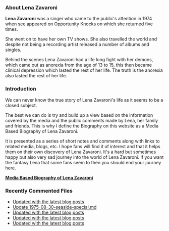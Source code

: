 ### About Lena Zavaroni

<p><strong>Lena Zavaroni</strong> was a singer who came to the public's attention in 1974 when see appeared on Opportunity Knocks on which she returned five times.</p>

<p>She went on to have her own TV shows. She also travelled the world and despite not being a recording artist released a number of albums and singles.</p>

<p>Behind the scenes Lena Zavaroni had a life long fight with her demons, which came out as anorexia from the age of 13 to 15, this then became clinical depression which lasted the rest of her life. The truth is the anorexia also lasted the rest of her life.</p>

### Introduction

<p>We can never know the true story of Lena Zavaroni's life as it seems to be a closed subject.</p>

<p>The best we can do is try and build up a view based on the information covered by the media and the public comments made by Lena, her family and friends. This is why I define the Biography on this website as a Media Based Biography of Lena Zavaroni.</p>

<p>It is presented as a series of short notes and comments along with links to related media, blogs, etc. I hope fans will find it of interest and that it helps them on their own discovery of Lena Zavaroni. It's a hard but sometimes happy but also very sad journey into the world of Lena Zavaroni. If you want the fantasy Lena that some fans seem to then you should end your journey here.</p>

<a href="https://fanzoflenazavaroni.github.io/biography/lena-zavaroni/"><strong>Media Based Biography of Lena Zavaroni</strong></a>

### Recently Commented Files

<!-- BLOG-POST-LIST:START -->
- [Updated with the latest blog posts](https://github.com/FanzOfLenaZavaroni/fanzoflenazavaroni.github.io/commit/a15e5fb1d6cf4c3f34c096c4bba94c2f1cbaa1d9)
- [Update 1975-08-30-seaside-special.md](https://github.com/FanzOfLenaZavaroni/fanzoflenazavaroni.github.io/commit/0c0e52456a895317171fe14ce77f9063b28e4e80)
- [Updated with the latest blog posts](https://github.com/FanzOfLenaZavaroni/fanzoflenazavaroni.github.io/commit/5dcd2c3cba3ec7abd2cdf22db9cd988d569718b0)
- [Updated with the latest blog posts](https://github.com/FanzOfLenaZavaroni/fanzoflenazavaroni.github.io/commit/82dad580e0298d1ed47bc7c035e54fa31bb77c4c)
- [Updated with the latest blog posts](https://github.com/FanzOfLenaZavaroni/fanzoflenazavaroni.github.io/commit/a84303cfb810812323f8b7d6451340ce2f0118e1)
<!-- BLOG-POST-LIST:END -->
